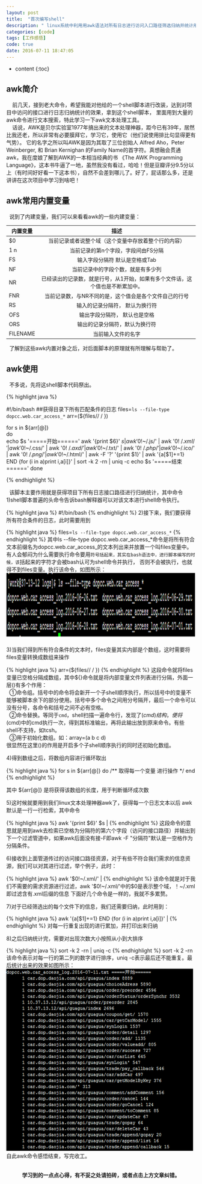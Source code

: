 ```yaml
---
layout: post
title:  "首次编写shell"
description: " linux系统中利用用awk语法对所有日志进行访问入口路径筛选归纳并统计用于项目分析"
categories: [code]
tags: [工作感悟]
code: true
date: 2016-07-11 18:47:05
---
```


* content
{:toc}

## awk简介
  &nbsp;&nbsp;&nbsp;&nbsp;前几天，接到老大命令，希望我能对他给的一个shell脚本进行改装，达到对项目中访问的接口进行日志归纳统计的效果，拿到这个shell脚本，
里面用到大量的awk命令进行文本搜索，特此学习一下awk文本处理工具。<br/>
  &nbsp;&nbsp;&nbsp;&nbsp;话说，AWK是贝尔实验室1977年搞出来的文本处理神器，距今已有39年，居然比我还老，所以非常有必要膜拜它，学习它，使用它（他们说使用排比句显得更有气势）。
它的名字之所以叫AWK是因为其取了三位创始人 Alfred Aho，Peter Weinberger, 和 Brian Kernighan 的Family Name的首字符。真想融会贯通awk，我在度娘了解到AWK的一本相当经典的书
《The AWK Programming Language》，这本书牛逼了一地，虽然我没有看过，哈哈！但是豆瓣评分9.5分以上（有时间好好看一下这本书），自然不会差到哪儿了。好了，屁话那么多，还是讲讲在这次项目中学习到啥吧！

## awk常用内置变量
  &nbsp;&nbsp;说到了内建变量，我们可以来看看awk的一些内建变量：<br/>

| 内置变量        | 描述                                                                         |
| --------------- |:---------------------------------------------------------------------------: | 
| $0              | 当前记录或者说整个域（这个变量中存放着整个行的内容）                         | 
| $1~$n           | 当前记录的第n个字段，字段间由FS分隔                                          |   
| FS              | 输入字段分隔符 默认是空格或Tab                                               |    
| NF              | 当前记录中的字段个数，就是有多少列                                           | 
| NR              | 已经读出的记录数，就是行号，从1开始，如果有多个文件话，这个值也是不断累加中。| 
| FNR             | 当前记录数，与NR不同的是，这个值会是各个文件自己的行号                       | 
| RS              | 输入的记录分隔符， 默认为换行符                                              | 
| OFS             | 输出字段分隔符， 默认也是空格                                                | 
| ORS             | 输出的记录分隔符，默认为换行符                                               | 
| FILENAME        | 当前输入文件的名字                                                           | 

  &nbsp;&nbsp;了解到这些awk内置对象之后，对后面脚本的原理就有所理解与帮助了。<br/>

## awk使用
  &nbsp;&nbsp;不多说，先将这shell脚本代码祭出。

{% highlight java %} 

#!/bin/bash
##获得目录下所有匹配条件的日志
files=`ls --file-type dopcc.web.car_access_*`
arr=(${files// / })  
  
for s in ${arr[@]}  
do  
    echo $s '=====开始======'
    awk '{print $6}' $s |
    awk  '$0!~/.js/' |
    awk  '$0!~/.xml/' |
    awk  '$0!~/.css/' |
    awk  '$0!~/.axd/' |
    awk  '$0!~/.txt/' |
    awk  '$0!~/.php/' |
    awk  '$0!~/.ico/' |
    awk '$0!~/.png/' |
    awk '$0!~/.html/' |
    awk -F '?' '{print $1}' |
    awk '{a[$1]+=1}
END
    {for (i in a)print i,a[i]}' |
    sort -k 2 -rn |
    uniq -c
    echo $s '=====结束======'
done 

{% endhighlight %}

  &nbsp;&nbsp;该脚本主要作用就是获得项目下所有日志接口路径进行归纳统计，其中命令<br/>
  1)shell脚本普遍的头命令告诉bash解释器可以对该文本进行shell命令执行。

{% highlight java %} 
#!/bin/bash
{% endhighlight %}
  2)接下来，我们要获得所有符合条件的日志，此时需要用到

{% highlight java %}
files=`ls --file-type dopcc.web.car_access_*`
{% endhighlight %}
其中ls --file-type dopcc.web.car_access_*命令是将所有符合文本前缀名为dopcc.web.car_access_的文本列出来并放置一个叫files变量中。
有人会郁闷为什么需要执行命令要用``符号括起来，其实在bash语法中，进行脚本编写的时候，该``括起来的字符才会被bash认可为shell命令并执行，
否则不会被执行，也就得不到files变量。执行该命令，如图所示：<br/>![shell命令-1](/img/shell-01.png)<br/>

  3)当我们得到所有符合条件的文本时，files变量其实内部是个数组，这时需要将files变量转换成数组来操作

{% highlight java %}
arr=(${files// / }) 
{% endhighlight %}
这段命令就将files变量已空格分隔成数组，其中${}命令就是将内部变量文件列表进行分隔，外面一层()有多个作用：<br/>
  &nbsp;&nbsp;①命令组。括号中的命令将会新开一个子shell顺序执行，所以括号中的变量不能够被脚本余下的部分使用。括号中多个命令之间用分号隔开，最后一个命令可以没有分号，各命令和括号之间不必有空格。<br/>
  &nbsp;&nbsp;②命令替换。等同于`cmd`，shell扫描一遍命令行，发现了$(cmd)结构，便将$(cmd)中的cmd执行一次，得到其标准输出，再将此输出放到原来命令。有些shell不支持，如tcsh。<br/>
  &nbsp;&nbsp;③用于初始化数组。如：array=(a b c d)<br/>
很显然在这里()的作用是开启多个子shell顺序执行的同时还初始化数组。<br/>
 
  4)得到数组之后，将数组内容进行循环取出

{% highlight java %}
for s in ${arr[@]} 
do
/**
取得每一个变量  进行操作
*/
end
{% endhighlight %}

其中 ${arr[@]} 是将获得该数组的长度，用于判断循环成次数<br/>

  5)这时候就要用到我们linux文本处理神器awk了，获得每一个日志文本以后 awk默认是一行一行检索，其中命令

{% highlight java %}
awk '{print $6}' $s |
{% endhighlight %}
这段命令的意思就是用到awk去检索已空格为分隔符的第六个字段（访问的接口路径）并输出到下一个过滤管道中，如果awk后面没有接-F即awk -F "分隔符"默认是一空格作为分隔条件。<br/>

  6)接收到上面管道传过的访问接口路径资源，对于有些不符合我们需求的信息资源，我们可以对其进行过滤，举个例子，此时：

{% highlight java %}
awk  '$0!~/.xml/' |
{% endhighlight %}
该命令就是对于我们不需要的需求资源进行过滤，awk  '$0!~/.xml/'中的$0是表示整个域，！~/.xml即过滤含有.xml后缀的信息  下面好几个命令是一样的，我就不多累赘。<br/>
  
  7)对于已经筛选出的每个文件下的信息，我们还需要归纳，此时用到：

{% highlight java %}
 awk '{a[$1]+=1}
END
    {for (i in a)print i,a[i]}' |
{% endhighlight %}
 对每一行重复出现的进行累加，并打印出来归纳<br/>

  8)之后归纳统计完，需要对出现次数大小按照从小到大排序

{% highlight java %}
sort -k 2 -rn |
    uniq -c
{% endhighlight %}
sort -k 2 -rn该命令表示对每一行的第二列的数字进行排序，uniq -c表示最后还不能重复。最后统计出来的效果如图所示：<br/>
![shell命令-2](/img/shell-02.png)<br/>
自此awk命令感悟结束，写完收工。



<br/>
<center><b>学习到的一点点心得，有不妥之处请拍砖，或者点击上方文章纠错。</b></center>
<script src="/a<script src="/analytics.js"></script> 
